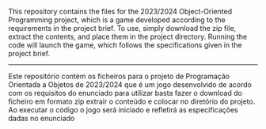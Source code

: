 This repository contains the files for the 2023/2024 Object-Oriented Programming project, which is a game developed according to the requirements in the project brief. To use, simply download the zip file, extract the contents, and place them in the project directory. Running the code will launch the game, which follows the specifications given in the project brief.

-----------------------------------------------------------------------------------------------------------------------------------------------------------------------

Este repositório contém os ficheiros para o projeto de Programação Orientada a Objetos de 2023/2024 que é um jogo desenvolvido de acordo com os requisitos do enunciado para utilizar basta fazer o download do ficheiro em formato zip extrair o conteúdo e colocar no diretório do projeto. Ao executar o código o jogo será iniciado e refletirá as especificações dadas no enunciado
